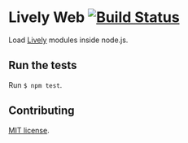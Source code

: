 # Lively Web [![Build Status](https://travis-ci.org/LivelyKernel/node-lively-loader.png?branch=master)](https://travis-ci.org/LivelyKernel/node-lively-loader)

Load [Lively](https://github.com/LivelyKernel/LivelyKernel/) modules inside node.js.

## Run the tests

Run `$ npm test`.

## Contributing

[MIT license](https://github.com/LivelyKernel/node-lively-loader/blob/master/LICENSE).
